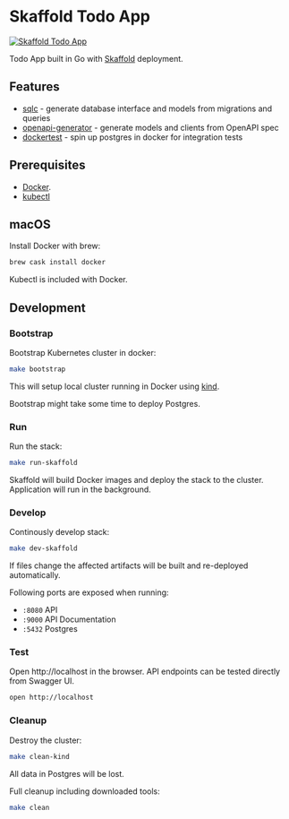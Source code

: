 # Skaffold Todo App

[![Skaffold Todo App](https://github.com/shaxbee/todo-app-skaffold/workflows/Skaffold%20Todo%20App/badge.svg)](https://github.com/shaxbee/todo-app-skaffold/actions?query=workflow%3A%22Skaffold+Todo+App%22+branch%3A%22master%22)

Todo App built in Go with [Skaffold](https://github.com/GoogleContainerTools/skaffold) deployment.

## Features

- [sqlc](https://github.com/kyleconroy/sqlc) - generate database interface and models from migrations and queries
- [openapi-generator](https://github.com/OpenAPITools/openapi-generator) - generate models and clients from OpenAPI spec
- [dockertest](https://github.com/ory/dockertest) - spin up postgres in docker for integration tests

## Prerequisites

- [Docker](https://docs.docker.com/get-docker/).
- [kubectl](https://kubernetes.io/docs/tasks/tools/install-kubectl/)

## macOS

Install Docker with brew:

```sh
brew cask install docker
```

Kubectl is included with Docker.

## Development

### Bootstrap

Bootstrap Kubernetes cluster in docker:

```sh
make bootstrap
```

This will setup local cluster running in Docker using [kind](https://github.com/kubernetes-sigs/kind).

Bootstrap might take some time to deploy Postgres.

### Run

Run the stack:

```sh
make run-skaffold
```

Skaffold will build Docker images and deploy the stack to the cluster.
Application will run in the background.

### Develop

Continously develop stack:

```sh
make dev-skaffold
```

If files change the affected artifacts will be built and re-deployed automatically.

Following ports are exposed when running:

- `:8080` API
- `:9000` API Documentation
- `:5432` Postgres

### Test

Open http://localhost in the browser.
API endpoints can be tested directly from Swagger UI.

```sh
open http://localhost
```

### Cleanup

Destroy the cluster:

```sh
make clean-kind
```

All data in Postgres will be lost.

Full cleanup including downloaded tools:

```sh
make clean
```
